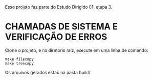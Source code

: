 Esse projeto faz parte do Estudo Dirigido 01, etapa 3.


# CHAMADAS DE SISTEMA E VERIFICAÇÃO DE ERROS


Clone o projeto, e no diretório raiz, execute em uma linha de comando:

```
make filecopy
make treecopy
```

Os arquivos gerados estão na pasta build/
